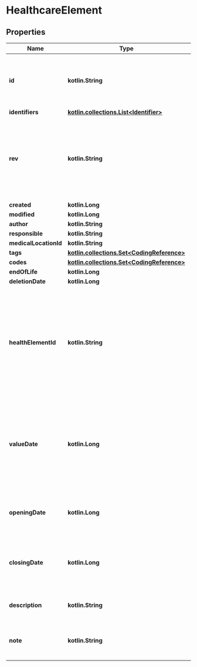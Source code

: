 
# HealthcareElement

## Properties
Name | Type | Description | Notes
------------ | ------------- | ------------- | -------------
**id** | **kotlin.String** | The Id of the healthcare element. We encourage using either a v4 UUID or a HL7 Id. |  [optional]
**identifiers** | [**kotlin.collections.List&lt;Identifier&gt;**](Identifier.md) |  | 
**rev** | **kotlin.String** | The revision of the healthcare element in the database, used for conflict management / optimistic locking. |  [optional]
**created** | **kotlin.Long** |  |  [optional]
**modified** | **kotlin.Long** |  |  [optional]
**author** | **kotlin.String** |  |  [optional]
**responsible** | **kotlin.String** |  |  [optional]
**medicalLocationId** | **kotlin.String** |  |  [optional]
**tags** | [**kotlin.collections.Set&lt;CodingReference&gt;**](CodingReference.md) |  | 
**codes** | [**kotlin.collections.Set&lt;CodingReference&gt;**](CodingReference.md) |  | 
**endOfLife** | **kotlin.Long** |  |  [optional]
**deletionDate** | **kotlin.Long** |  |  [optional]
**healthElementId** | **kotlin.String** | The logical id of the healthcare element, used to link together different versions of the same healthcare element. We encourage using either a v4 UUID or a HL7 Id. |  [optional]
**valueDate** | **kotlin.Long** | The date (unix epoch in ms) when the healthcare element is noted to have started and also closes on the same date |  [optional]
**openingDate** | **kotlin.Long** | The date (unix epoch in ms) of the start of the healthcare element. |  [optional]
**closingDate** | **kotlin.Long** | The date (unix epoch in ms) marking the end of the healthcare element. |  [optional]
**description** | **kotlin.String** | Description of the healthcare element. |  [optional]
**note** | **kotlin.String** | A text note (can be confidential, encrypted by default). |  [optional]



